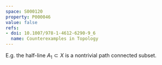 ```yaml
---
space: S000120
property: P000046
value: false
refs:
- doi: 10.1007/978-1-4612-6290-9_6
  name: Counterexamples in Topology
---
```


E.g. the half-line $A_1\subset X$ is a nontrivial path connected subset.
